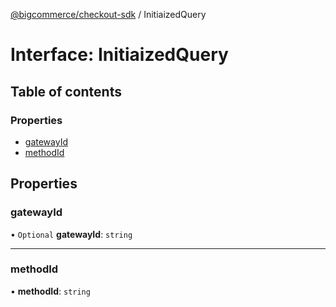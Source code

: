 [@bigcommerce/checkout-sdk](../README.md) / InitiaizedQuery

# Interface: InitiaizedQuery

## Table of contents

### Properties

- [gatewayId](InitiaizedQuery.md#gatewayid)
- [methodId](InitiaizedQuery.md#methodid)

## Properties

### gatewayId

• `Optional` **gatewayId**: `string`

___

### methodId

• **methodId**: `string`
